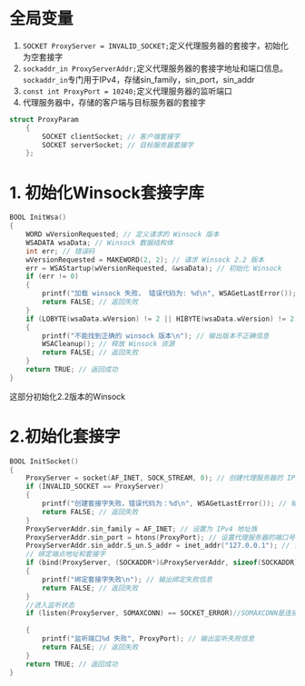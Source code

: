 # 全局变量
1. `SOCKET ProxyServer = INVALID_SOCKET;`定义代理服务器的套接字，初始化为空套接字
2. `sockaddr_in ProxyServerAddr;`定义代理服务器的套接字地址和端口信息。`sockaddr_in`专门用于IPv4，存储sin_family，sin_port，sin_addr
3. `const int ProxyPort = 10240;`定义代理服务器的监听端口
4. 代理服务器中，存储的客户端与目标服务器的套接字
```cpp
struct ProxyParam
	{
	    SOCKET clientSocket; // 客户端套接字
	    SOCKET serverSocket; // 目标服务器套接字
	};
```



# 1. 初始化Winsock套接字库

```cpp
BOOL InitWsa()
{
    WORD wVersionRequested; // 定义请求的 Winsock 版本
    WSADATA wsaData; // Winsock 数据结构体
    int err; // 错误码
    wVersionRequested = MAKEWORD(2, 2); // 请求 Winsock 2.2 版本
    err = WSAStartup(wVersionRequested, &wsaData); // 初始化 Winsock
    if (err != 0)
    {
        printf("加载 winsock 失败， 错误代码为: %d\n", WSAGetLastError()); // 输出错误信息
        return FALSE; // 返回失败
    }
    if (LOBYTE(wsaData.wVersion) != 2 || HIBYTE(wsaData.wVersion) != 2)
    {
        printf("不能找到正确的 winsock 版本\n"); // 输出版本不正确信息
        WSACleanup(); // 释放 Winsock 资源
        return FALSE; // 返回失败
    }
    return TRUE; // 返回成功
}
```

这部分初始化2.2版本的Winsock
# 2.初始化套接字

```cpp
BOOL InitSocket()
{
    ProxyServer = socket(AF_INET, SOCK_STREAM, 0); // 创建代理服务器的 IPv4 TCP 套接字
    if (INVALID_SOCKET == ProxyServer)
    {
        printf("创建套接字失败，错误代码为：%d\n", WSAGetLastError()); // 输出错误信息
        return FALSE; // 返回失败
    }
    ProxyServerAddr.sin_family = AF_INET; // 设置为 IPv4 地址族
    ProxyServerAddr.sin_port = htons(ProxyPort); // 设置代理服务器的端口号，使用 htons 转换为网络字节序
    ProxyServerAddr.sin_addr.S_un.S_addr = inet_addr("127.0.0.1"); // 设置代理服务器只允许本机访问
    // 绑定端点地址和套接字
    if (bind(ProxyServer, (SOCKADDR*)&ProxyServerAddr, sizeof(SOCKADDR)) == SOCKET_ERROR)//sizeof是被bind()提供地址结构体大小，也可以是ProxyServerAddr的大小
    {
        printf("绑定套接字失败\n"); // 输出绑定失败信息
        return FALSE; // 返回失败
    }
    //进入监听状态
    if (listen(ProxyServer, SOMAXCONN) == SOCKET_ERROR)//SOMAXCONN是连接请求等待队列的最大长度
        
    {
        printf("监听端口%d 失败", ProxyPort); // 输出监听失败信息
        return FALSE; // 返回失败
    }
    return TRUE; // 返回成功
}
```

